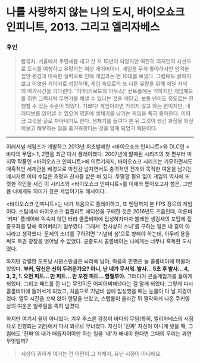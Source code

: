 # 나를 사랑하지 않는 나의 도시, 바이오쇼크 인피니트, 2013. 그리고 엘리자베스

### 후인 

> 랖겪처. 서울에서 주민세를 내고 산 지 10년이 되었지만 여전히 외지인의 시선으로 도시를 여행하고 유랑하는 여성 게이머이다. 게임을 무척 좋아하지만 엄격한 집안 환경과 미숙한 실력으로 인해 게임과는 먼 10대를 보냈다. 그럼에도 굴하지 않고 어엿한 게이머로 성장하여, 게임 속으로의 또 다른 유랑을 위해 매일 저녁의 여가시간을 기다린다. '키마(키보드와 마우스)' 컨트롤에는 약하지만 게임패드를 쥐면 그럭저럭 무언가를 해낼 수 있다는 것을 깨닫고, 보통 난이도 정도로는 진행할 수 있는 수준이 되었다. 기쁘다! 게임이라면 가리지 않고 하는 편이지만, 내러티브를 읽어낼 수 있으며 영혼에 생채기를 남기는 게임을 특히 좋아한다. 이따금 그것을 글로 자아내기도 한다. 생채기를 들여다 본 뒤 그것이 생긴 과정을 되짚어보고 해부하는 일을 즐거워한다는 것을 알게 되었기 때문이다.

---


이래셔널 게임즈가 개발하고 2013년 최초발매한 <바이오쇼크 인피니트>와 DLC인 <바다의 무덤> 1, 2편을 최근 다시 플레이했다. 2007년에 발매된 시리즈의 첫 편부터 마지막 작품인 <바이오쇼크 인피니트>에 이르기까지, 바이오쇼크 시리즈는 기묘하면서도 매혹적인 세계관을 배경으로 박진감 넘치면서도 충격적인 전개와 묵직한 여운을 남기는 메시지로 이미 수많은 호평과 찬사를 받은 바 있다. 두말할 필요 없이 게임의 역사에 또렷한 각인을 새긴 이 시리즈와 <바이오쇼크 인피니트>를 이제와 톺아보고자 함은, 그만큼 나에게도 의미가 깊은 게임이기도 해서이다.

<바이오쇼크 인피니트>는 내가 처음으로 플레이하고, 또 엔딩까지 본 FPS 장르의 게임이다. 스팀에서 바이오쇼크 컴플리트 에디션을 구매한 것은 2016년도 즈음인데, 이른바 '키마' 플레이에 익숙지 않던 터라 콜롬비아에 입성하자마자 불쾌한 생김새의 포탑에 집중포화를 당해 죽어버리기 일쑤였다. 그래서 '천사상의 소녀'를 구하는 일은 내 길이 아니라고 생각했다. 문제의 소녀를 구하려면 '기념비 섬'으로 향해야 하는데, 아무리 용을 써도 복권 광장을 벗어날 수 없었다. 공중도시 콜롬비아는 나에게는 너무나 혹독한 도시였다.

하지만 강렬한 오프닝 시퀀스만큼은 뇌리에 남아, 마음의 한편은 늘 콜롬비아에 머물러있었다. **부커, 당신은 신이 두려운가요? 아니, 난 네가 무서워. 발사… 5초 후 발사… 4, 3, 2, 1. 오천 피트… 만 피트… 만 오천 피트… 할렐루야.** 그러다가 콘솔게임기를 들이게 되었다. 그리고 패드를 쥔 나는 무엇이든 어찌어찌해낸다는 걸 알게 되었다. 그렇게 다시 콜롬비아에 들어서게 되었고, 처음으로 기념비 섬에 입성했을 때는 눈물이 다 날 지경이었다. 열두 시간을 꼬박 앉아 엔딩을 보았고, 스탭롤이 올라간 뒤 짤막하게 나온 쿠키영상의 여운은 일주일을 족히 넘겼다.

하지만 여기서 끝이 아니었다. 겨우 추스른 감정이 바다의 무덤(특히, 엘리자베스의 시점으로 진행되는 2편)에서 다시 와르르 무너졌다. 자신이 '진짜' 자신이 아니게 됐을 때, 그럼에도 '진짜'의 내가 매듭지어야만 하는 일을 '내'가 해내야 한다면 그때의 우리는 과연 무엇일까?

> 세상이 귀하게 여기는 건 어린이 그 자체지, 유년 시절이 아니에요.

